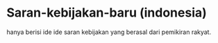 # Saran-kebijakan-baru (indonesia)
hanya berisi ide ide saran kebijakan yang berasal dari pemikiran rakyat.

